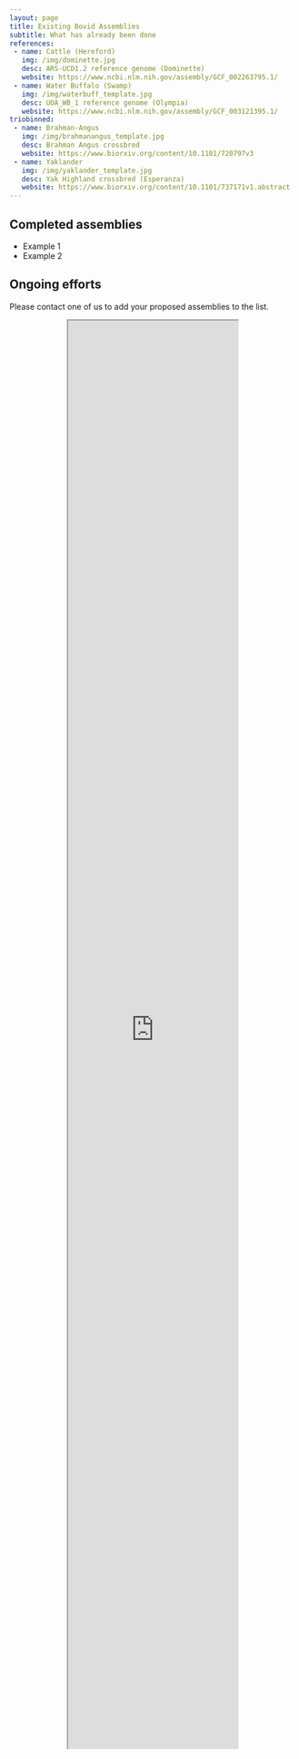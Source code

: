 ```yaml
---
layout: page
title: Existing Bovid Assemblies
subtitle: What has already been done
references:
 - name: Cattle (Hereford)
   img: /img/dominette.jpg
   desc: ARS-UCD1.2 reference genome (Dominette)
   website: https://www.ncbi.nlm.nih.gov/assembly/GCF_002263795.1/
 - name: Water Buffalo (Swamp)
   img: /img/waterbuff_template.jpg
   desc: UOA_WB_1 reference genome (Olympia)
   website: https://www.ncbi.nlm.nih.gov/assembly/GCF_003121395.1/
triobinned:
 - name: Brahman-Angus
   img: /img/brahmanangus_template.jpg
   desc: Brahman Angus crossbred
   website: https://www.biorxiv.org/content/10.1101/720797v3
 - name: Yaklander
   img: /img/yaklander_template.jpg
   desc: Yak Highland crossbred (Esperanza)
   website: https://www.biorxiv.org/content/10.1101/737171v1.abstract
---
```



## Completed assemblies

- Example 1
- Example 2

## Ongoing efforts

Please contact one of us to add your proposed assemblies to the list.

<div style="position: relative; padding-bottom: 33.75%; padding-top: 0px; overflow: hidden; width: 60%; height: 60%; left: 20%; right: 20%;">
<iframe style="position: absolute; top: 0; left: 0; right: 0; width: 100%; height: 100%;" src="https://docs.google.com/spreadsheets/d/e/2PACX-1vRYt_ZLauqHTSUWOSJ1_Lct6SQkaOiWDdLb6wtwaJt2gfJ6od_ynVV-DTfyhXq3Qmy7VBLBKFgRPm8M/pubhtml?gid=0&amp;single=true&amp;widget=true&amp;headers=false" ></iframe>
</div>


